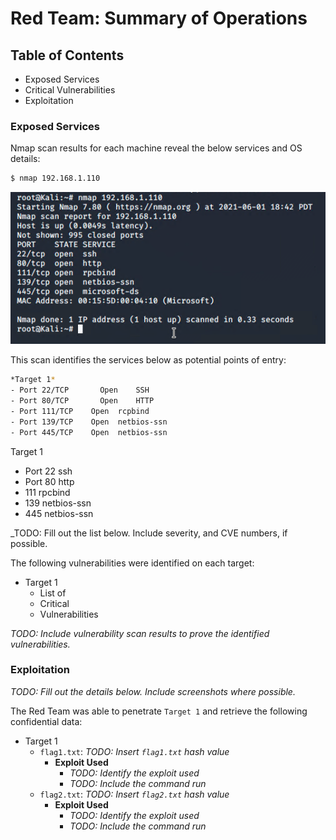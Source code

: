 # Red Team: Summary of Operations

## Table of Contents
- Exposed Services
- Critical Vulnerabilities
- Exploitation

### Exposed Services

Nmap scan results for each machine reveal the below services and OS details:

```bash
$ nmap 192.168.1.110
```
![](https://github.com/jamesdewhirst/FinalProject/blob/main/Images/1-nmap.png)

This scan identifies the services below as potential points of entry:
```bash
*Target 1*
- Port 22/TCP 	    Open 	SSH
- Port 80/TCP 	    Open 	HTTP
- Port 111/TCP 	  Open 	rcpbind
- Port 139/TCP 	  Open 	netbios-ssn
- Port 445/TCP 	  Open 	netbios-ssn
```

Target 1
- Port 22 ssh
- Port 80 http
- 111 rpcbind
- 139 netbios-ssn
- 445 netbios-ssn


_TODO: Fill out the list below. Include severity, and CVE numbers, if possible.

The following vulnerabilities were identified on each target:
- Target 1
  - List of
  - Critical
  - Vulnerabilities

_TODO: Include vulnerability scan results to prove the identified vulnerabilities._

### Exploitation
_TODO: Fill out the details below. Include screenshots where possible._

The Red Team was able to penetrate `Target 1` and retrieve the following confidential data:
- Target 1
  - `flag1.txt`: _TODO: Insert `flag1.txt` hash value_
    - **Exploit Used**
      - _TODO: Identify the exploit used_
      - _TODO: Include the command run_
  - `flag2.txt`: _TODO: Insert `flag2.txt` hash value_
    - **Exploit Used**
      - _TODO: Identify the exploit used_
      - _TODO: Include the command run_
